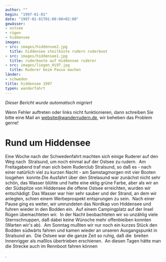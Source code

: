 ```yaml
---
author: ""
begin: "1997-01-01"
date: "1997-01-01T01:00:00+02:00"
gewässer:
- ostsee
- rügen
- hiddensee
images:
- src: images/hiddensee2.jpg
  title: hiddensee steilküste rudern ruderboot
- src: images/hiddensee1.jpg
  title: ruderboote auf Hiddensee ruderer
- src: images/liegen_Hi97.jpg
  title: Ruderer beim Pause machen
länder:
- schweden
title: hiddensee 1997
typen: wanderfahrt
---
```



*Dieser Bericht wurde automatisch migriert*

Wenn Fehler auftreten oder links nicht funktionieren, dann schreiben Sie bitte eine Mail an website@wanderrudern.de, wir beheben das Problem gerne!



# Rund um Hiddensee


Eine Woche nach der Schwedenfahrt machten sich einige Ruderer auf den Weg nach  Stralsund, um noch einmal auf der Ostsee zu rudern.  Am Freitagabend traf man sich beim Ruderclub Stralsund, so daß es - nach einer natürlich viel zu kurzen Nacht - am Samstagmorgen mit vier Booten losgehen  konnte.Die Ausfahrt über den Strelasund war zunächst nicht sehr schön, das Wasser blühte und hatte eine eklig grüne Farbe, aber als wir an der Südspitze von Hiddensee die offene Ostsee erreichten, wurden wir  entschädigt: Das Wasser war hier sehr sauber und der Strand, an dem wir anlegten, schien einem Werbeprospekt entsprungen zu sein.  Nach einer Pause ging es weiter, wir umrundeten das Nordkap von Hiddensee und  fuhren wieder in den Bodden ein.  Auf einem Campingplatz auf der Insel Rügen übemachteten wir.  In der Nacht beobachteten wir so unzählig viele Sternschnuppen, daß dabei keine Wünsche mehr offenbleiben konnten  (Warten wir's ab).  Am Sonntag mußten wir nur noch ein kurzes Stück den Bodden südwärts fahren und kamen wieder an unseren Ausgangspunkt in Stralsund an.  Die Ostsee war die ganze Zeit so ruhig, daß die  breiten Innenrigger als maßlos übertrieben erschienen.  An diesen Tagen hätte man die Strecke auch im Rennboot fahren können

.
